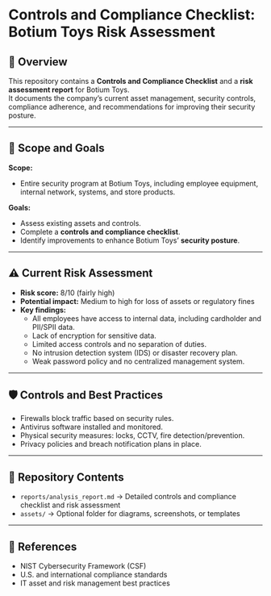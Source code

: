 # Controls and Compliance Checklist: Botium Toys Risk Assessment

## 📌 Overview
This repository contains a **Controls and Compliance Checklist** and a **risk assessment report** for Botium Toys.  
It documents the company’s current asset management, security controls, compliance adherence, and recommendations for improving their security posture.

---

## 🔎 Scope and Goals
**Scope:**  
- Entire security program at Botium Toys, including employee equipment, internal network, systems, and store products.  

**Goals:**  
- Assess existing assets and controls.  
- Complete a **controls and compliance checklist**.  
- Identify improvements to enhance Botium Toys’ **security posture**.

---

## ⚠️ Current Risk Assessment
- **Risk score:** 8/10 (fairly high)  
- **Potential impact:** Medium to high for loss of assets or regulatory fines  
- **Key findings:**
  - All employees have access to internal data, including cardholder and PII/SPII data.  
  - Lack of encryption for sensitive data.  
  - Limited access controls and no separation of duties.  
  - No intrusion detection system (IDS) or disaster recovery plan.  
  - Weak password policy and no centralized management system.  

---

## 🛡️ Controls and Best Practices
- Firewalls block traffic based on security rules.  
- Antivirus software installed and monitored.  
- Physical security measures: locks, CCTV, fire detection/prevention.  
- Privacy policies and breach notification plans in place.  

---

## 📂 Repository Contents
- `reports/analysis_report.md` → Detailed controls and compliance checklist and risk assessment  
- `assets/` → Optional folder for diagrams, screenshots, or templates  

---

## 📖 References
- NIST Cybersecurity Framework (CSF)  
- U.S. and international compliance standards  
- IT asset and risk management best practices
